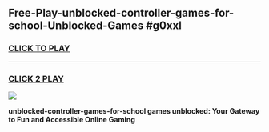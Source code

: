 
## Free-Play-unblocked-controller-games-for-school-Unblocked-Games #g0xxl
<h3>
<a href="https://news.freeplayer.one?title=unblocked-controller-games-for-school&ref=8M">CLICK TO PLAY</a></h3>
<hr>

<h3>
<a href="https://news.freeplayer.one?title=unblocked-controller-games-for-school&ref=8M">CLICK 2 PLAY</a>
  
</h3>

<a href="https://news.freeplayer.one?title=unblocked-controller-games-for-school&ref=8M"><img src="https://clearcache.store/games.png"></a>


**unblocked-controller-games-for-school games unblocked: Your Gateway to Fun and Accessible Online Gaming**
